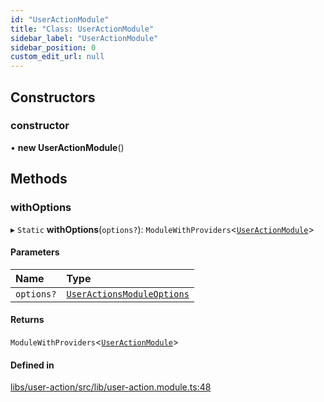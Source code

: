 ```yaml
---
id: "UserActionModule"
title: "Class: UserActionModule"
sidebar_label: "UserActionModule"
sidebar_position: 0
custom_edit_url: null
---
```


## Constructors

### constructor

• **new UserActionModule**()

## Methods

### withOptions

▸ `Static` **withOptions**(`options?`): `ModuleWithProviders`<[`UserActionModule`](UserActionModule)\>

#### Parameters

| Name | Type |
| :------ | :------ |
| `options?` | [`UserActionsModuleOptions`](../interfaces/UserActionsModuleOptions) |

#### Returns

`ModuleWithProviders`<[`UserActionModule`](UserActionModule)\>

#### Defined in

[libs/user-action/src/lib/user-action.module.ts:48](https://github.com/cognizone/ng-cognizone/blob/861cbad/libs/user-action/src/lib/user-action.module.ts#L48)
